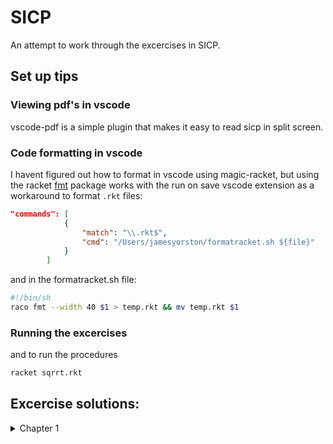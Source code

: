 # SICP
An attempt to work through the excercises in SICP.

## Set up tips

### __Viewing pdf's in vscode__
vscode-pdf is a simple plugin that makes it easy to read sicp in split screen.

### __Code formatting in vscode__
I havent figured out how to format in vscode using magic-racket, but using the racket [fmt](https://pkgs.racket-lang.org/package/fmt) package works with the run on save vscode extension as a workaround to format `.rkt` files:

```json
"commands": [
            {
                "match": "\\.rkt$",
                "cmd": "/Users/jamesyorston/formatracket.sh ${file}"
            }
        ]
```
and in the formatracket.sh file:

```bash
#!/bin/sh
raco fmt --width 40 $1 > temp.rkt && mv temp.rkt $1
```

### __Running the excercises__
and to run the procedures
```bash
racket sqrrt.rkt
```

## Excercise solutions:
<details>
  <summary> Chapter 1 </summary>

- [Exercise 1.1: Basics of Lisp/Scheme Expressions](Chapter1/exercises/ex1-1.md)
- [Exercise 1.2: Complex Expressions and Operator Precedence](Chapter1/exercises/ex1-2.md)
- [Exercise 1.3: Defining and Calling Simple Functions](Chapter1/exercises/ex1-3.md)
- [Exercise 1.4: Understanding Control Flow and Conditionals](Chapter1/exercises/ex1-4.md)
- [Exercise 1.5: Exploring Evaluation Strategies: Applicative vs. Normal Order](Chapter1/exercises/ex1-5.md)
- [Exercise 1.6: Understanding Recursive Procedures](Chapter1/exercises/ex1-6.md)
- [Exercise 1.7: Improving Algorithms: Square Root Approximation](Chapter1/exercises/ex1-7.md)
- [Exercise 1.8: Implementing Newton's Method for Cube Roots](Chapter1/exercises/ex1-8.md)
- [Exercise 1.9: Recursive vs. Iterative Process in Function Definitions](Chapter1/exercises/ex1-9.md)
- [Exercise 1.10: Analyzing Recursive Functions and Computational Complexity](Chapter1/exercises/ex1-10.md)
- [Exercise 1.11: Writing Recursive and Iterative Functions for Series](Chapter1/exercises/ex1-11.md)
- [Exercise 1.12: Implementing the Pascal's Triangle](Chapter1/exercises/ex1-12.md)
- [Exercise 1.13: Proving Properties of Recursive Sequences: Fibonacci Sequence](Chapter1/exercises/ex1-13.md)
- [Exercise 1.14: Analyzing the "count-change" Procedure](Chapter1/exercises/ex1-14.md)
- [Exercise 1.15: Approximating the Cube Root](Chapter1/exercises/ex1-15.md)
- [Exercise 1.16: Improving the Approximation of the Square Root](Chapter1/exercises/ex1-16.md)
- [Exercise 1.17: Expanding the Exponentiation Function](Chapter1/exercises/ex1-17.md)
- [Exercise 1.18: Logarithmic iterative multiplication procedure](Chapter1/exercises/ex1-18.md)
- [Exercise 1.19: Algorithm to compute the Fibonacci numbers using an iterative process efficiently](Chapter1/exercises/ex1-19.md)
- [Exercise 1.20: The Impact of Evaluation Strategies on Procedure Efficiency](Chapter1/exercises/ex1-20.md)
- [Exercise 1.21: Find the smallest divisor](Chapter1/exercises/ex1-21.md)
- [Exercise 1.22: Use the smallest-divisor procedure to find the smallest divisor of each of the following numbers: 199, 1999, 19999](Chapter1/exercises/ex1-22.md)
- [Exercise 1.23: Optimise the smallest-divisor procedure](Chapter1/exercises/ex1-23.md)
- [Exercise 1.24: The Fermat Test](Chapter1/exercises/ex1-24.md)
- [Exercise 1.25: `expmod` using `fast-expt` and large intermediataries](Chapter1/exercises/ex1-25.md)
- [Exercise 1.26: Linear and logarithmic procedures](Chapter1/exercises/ex1-26.md)
- [Exercise 1.27: Carmichael numbers](Chapter1/exercises/ex1-27.md)
- [Exercise 1.28: Miller-rabin test for primality](Chapter1/exercises/ex1-28.md)
- [Exercise 1.29: Simpsons Rule](Chapter1/exercises/ex1-29.md)
- [Exercise 1.30: Iterative recursion for numerical integration](Chapter1/exercises/ex1-30.md)

</details>

